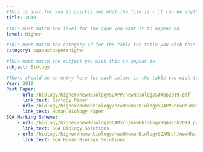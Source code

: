 ```yaml
---
#This is just for you to quickly see what the file is - it can be anything you want
title: 2019

#This must match the level for the page you want it to appear on
level: Higher

#This must match the category id for the table the table you wish this to appear in
category: sqapastpapershigher

#This must match the subject you wish this to appear in
subject: Biology

#There should be an entry here for each column in the table you wish to populate:
Year: 2019
Past Paper:
    - url: /biology/higher/newHBiologySQAPP/newHbiologySQApp2019.pdf
      link_text: Biology Paper
    - url: /biology/higher/humanbiology/newHHumanBiologySQAPP/newHhumanbioSQApp2019.pdf
      link_text: Human Biology Paper
SQA Marking Scheme:
    - url: /biology/higher/newHBiologySQAMsch/newHbiologySQAmsch2019.pdf
      link_text: SQA Biology Solutions
    - url: /biology/higher/humanbiology/newHHumanBiologySQAMsch/newHhumanbioSQAmsch2019.pdf
      link_text: SQA Human Biology Solutions
---
```


